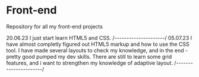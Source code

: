 # Front-end
Repository for all my front-end projects

20.06.23 I just start learn HTML5 and CSS.
/*---------------------*/
05.07.23 I have almost completly figured out HTML5 markup and how to use the CSS tool. I have made several layouts to check my knowledge, and in the end - pretty good pumped my dev skills. There are still to learn some grid features, and i want to strengthen my knowledge of adaptive layout.
/*----------------------*/

